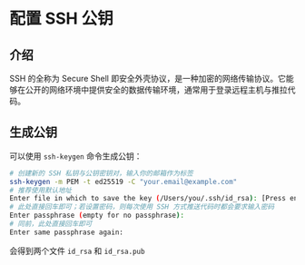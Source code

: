 # 配置 SSH 公钥

## 介绍
SSH 的全称为 Secure Shell 即安全外壳协议，是一种加密的网络传输协议。它能够在公开的网络环境中提供安全的数据传输环境，通常用于登录远程主机与推拉代码。

## 生成公钥
可以使用 `ssh-keygen` 命令生成公钥：
```bash
# 创建新的 SSH 私钥与公钥密钥对，输入你的邮箱作为标签
ssh-keygen -m PEM -t ed25519 -C "your.email@example.com"
# 推荐使用默认地址
Enter file in which to save the key (/Users/you/.ssh/id_rsa): [Press enter]
# 此处直接回车即可；若设置密码，则每次使用 SSH 方式推送代码时都会要求输入密码
Enter passphrase (empty for no passphrase): 
# 同前，此处直接回车即可
Enter same passphrase again:
```

会得到两个文件 `id_rsa` 和 `id_rsa.pub`
